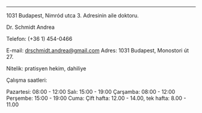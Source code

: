 <html>
<body>
<hr>

1031 Budapest, Nimród utca 3. Adresinin aile doktoru.
  
Dr. Schmidt Andrea
  
Telefon: (+36 1) 454-0466

E-mail: drschmidt.andrea@gmail.com
Adres: 1031 Budapest, Monostori út 27.

Nitelik: pratisyen hekim, dahiliye

Çalışma saatleri:

Pazartesi: 08:00 - 12:00
Salı: 15:00 - 19:00
Çarşamba: 08:00 - 12:00
Perşembe: 15:00 - 19:00
Cuma: Çift hafta: 12.00 - 14.00, tek hafta: 8.00 - 11.00
